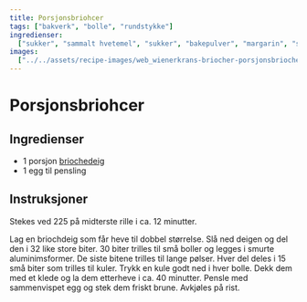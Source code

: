 ```yaml
---
title: Porsjonsbriohcer
tags: ["bakverk", "bolle", "rundstykke"]
ingredienser:
  ["sukker", "sammalt hvetemel", "sukker", "bakepulver", "margarin", "sur melk"]
images:
  ["../../assets/recipe-images/web_wienerkrans-briocher-porsjonsbriocher.jpg"]
---
```


# Porsjonsbriohcer

## Ingredienser

- 1 porsjon [briochedeig](./briocher)
- 1 egg til pensling

## Instruksjoner

Stekes ved 225 på midterste rille i ca. 12 minutter.

Lag en briochdeig som får heve til dobbel størrelse. Slå ned deigen og del den i 32 like store biter. 30 biter trilles til små boller og legges i smurte aluminimsformer. De siste bitene trilles til lange pølser. Hver del deles i 15 små biter som trilles til kuler. Trykk en kule godt ned i hver bolle. Dekk dem med et klede og la dem etterheve i ca. 40 minutter. Pensle med sammenvispet egg og stek dem friskt brune. Avkjøles på rist.
